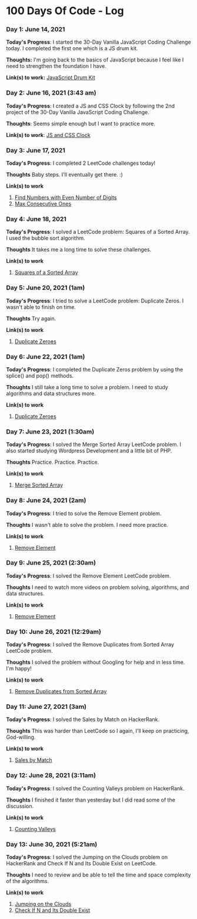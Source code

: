 # 100 Days Of Code - Log

### Day 1: June 14, 2021

**Today's Progress**: I started the 30-Day Vanilla JavaScript Coding Challenge today. I completed the first one which is a JS drum kit. 

**Thoughts:** I'm going back to the basics of JavaScript because I feel like I need to strengthen the foundation I have.

**Link(s) to work:** [JavaScript Drum Kit](https://github.com/nikkamille/JavaScript30/tree/master/01-js-drum-kit)

### Day 2: June 16, 2021 (3:43 am)

**Today's Progress**: I created a JS and CSS Clock by following the 2nd project of the 30-Day Vanilla JavaScript Coding Challenge.

**Thoughts**: Seems simple enough but I want to practice more.

**Link(s) to work**: [JS and CSS Clock](https://github.com/nikkamille/JavaScript30/tree/master/02-js-and-css-clock)

### Day 3: June 17, 2021

**Today's Progress**: I completed 2 LeetCode challenges today!

**Thoughts** Baby steps. I'll eventually get there. :)

**Link(s) to work**
1. [Find Numbers with Even Number of Digits](https://leetcode.com/problems/find-numbers-with-even-number-of-digits)
2. [Max Consecutive Ones](https://leetcode.com/problems/max-consecutive-ones)

### Day 4: June 18, 2021

**Today's Progress**: I solved a LeetCode problem: Squares of a Sorted Array. I used the bubble sort algorithm.

**Thoughts** It takes me a long time to solve these challenges.

**Link(s) to work**
1. [Squares of a Sorted Array](https://leetcode.com/problems/squares-of-a-sorted-array/)

### Day 5: June 20, 2021 (1am)

**Today's Progress**: I tried to solve a LeetCode problem: Duplicate Zeros. I wasn't able to finish on time.

**Thoughts** Try again.

**Link(s) to work**
1. [Duplicate Zeroes](https://leetcode.com/explore/learn/card/fun-with-arrays/525/inserting-items-into-an-array/3245/)

### Day 6: June 22, 2021 (1am)

**Today's Progress**: I completed the Duplicate Zeros problem by using the splice() and pop() methods.

**Thoughts** I still take a long time to solve a problem. I need to study algorithms and data structures more.

**Link(s) to work**
1. [Duplicate Zeroes](https://leetcode.com/explore/learn/card/fun-with-arrays/525/inserting-items-into-an-array/3245/)

### Day 7: June 23, 2021 (1:30am)

**Today's Progress**: I solved the Merge Sorted Array LeetCode problem. I also started studying Wordpress Development and a little bit of PHP.

**Thoughts** Practice. Practice. Practice.

**Link(s) to work**
1. [Merge Sorted Array](https://leetcode.com/problems/merge-sorted-array/)

### Day 8: June 24, 2021 (2am)

**Today's Progress**: I tried to solve the Remove Element problem.

**Thoughts** I wasn't able to solve the problem. I need more practice.

**Link(s) to work**
1. [Remove Element](https://leetcode.com/problems/remove-element/)

### Day 9: June 25, 2021 (2:30am)

**Today's Progress**: I solved the Remove Element LeetCode problem.

**Thoughts** I need to watch more videos on problem solving, algorithms, and data structures.

**Link(s) to work**
1. [Remove Element](https://leetcode.com/problems/remove-element/)

### Day 10: June 26, 2021 (12:29am)

**Today's Progress**: I solved the Remove Duplicates from Sorted Array LeetCode problem.

**Thoughts** I solved the problem without Googling for help and in less time. I'm happy!

**Link(s) to work**
1. [Remove Duplicates from Sorted Array](https://leetcode.com/problems/remove-duplicates-from-sorted-array/)

### Day 11: June 27, 2021 (3am)

**Today's Progress**: I solved the Sales by Match on HackerRank.

**Thoughts** This was harder than LeetCode so I again, I'll keep on practicing, God-willing.

**Link(s) to work**
1. [Sales by Match](https://www.hackerrank.com/challenges/sock-merchant/problem)

### Day 12: June 28, 2021 (3:11am)

**Today's Progress**: I solved the Counting Valleys problem on HackerRank.

**Thoughts** I finished it faster than yesterday but I did read some of the discussion.

**Link(s) to work**
1. [Counting Valleys](https://www.hackerrank.com/challenges/counting-valleys/problem)

### Day 13: June 30, 2021 (5:21am)

**Today's Progress**: I solved the Jumping on the Clouds problem on HackerRank and Check If N and Its Double Exist on LeetCode.

**Thoughts** I need to review and be able to tell the time and space complexity of the algorithms.

**Link(s) to work**
1. [Jumping on the Clouds](https://www.hackerrank.com/challenges/jumping-on-the-clouds/problem)
2. [Check If N and Its Double Exist](https://leetcode.com/problems/check-if-n-and-its-double-exist/)


